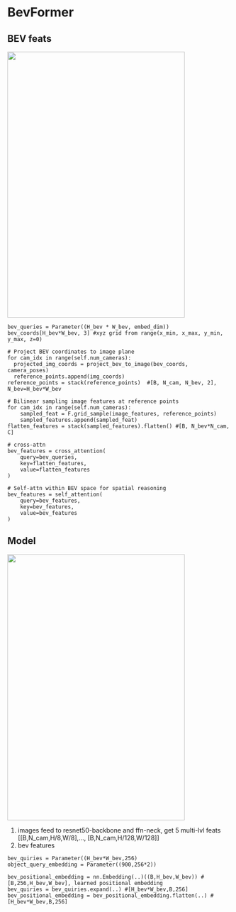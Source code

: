 # BevFormer


## BEV feats
<img src="https://github.com/user-attachments/assets/2ba210b5-39d9-43d2-83eb-eb15a70825c1" width="400" height="600"> 

```
bev_queries = Parameter((H_bev * W_bev, embed_dim))
bev_coords[H_bev*W_bev, 3] #xyz grid from range(x_min, x_max, y_min, y_max, z=0)

# Project BEV coordinates to image plane
for cam_idx in range(self.num_cameras):
  projected_img_coords = project_bev_to_image(bev_coords, camera_poses)
  reference_points.append(img_coords)
reference_points = stack(reference_points)  #[B, N_cam, N_bev, 2], N_bev=H_bev*W_bev

# Bilinear sampling image features at reference points
for cam_idx in range(self.num_cameras):
    sampled_feat = F.grid_sample(image_features, reference_points)
    sampled_features.append(sampled_feat)
flatten_features = stack(sampled_features).flatten() #[B, N_bev*N_cam, C]

# cross-attn
bev_features = cross_attention(
    query=bev_queries,
    key=flatten_features,
    value=flatten_features
)

# Self-attn within BEV space for spatial reasoning
bev_features = self_attention(
    query=bev_features,
    key=bev_features,
    value=bev_features
)
```



## Model
<img src="https://github.com/user-attachments/assets/c0d2b4f0-50e7-4c97-8871-570f7e15ccdf" width="400" height="600">

1. images feed to resnet50-backbone and ffn-neck, get 5 multi-lvl feats [[B,N_cam,H/8,W/8],..., [B,N_cam,H/128,W/128]]
2. bev features
```
bev_quiries = Parameter((H_bev*W_bev,256)
object_query_embedding = Parameter((900,256*2))

bev_positional_embedding = nn.Embedding(..)((B,H_bev,W_bev)) #[B,256,H_bev,W_bev], learned positional embedding
bev_quiries = bev_quiries.expand(..) #[H_bev*W_bev,B,256]
bev_positional_embedding = bev_positional_embedding.flatten(..) #[H_bev*W_bev,B,256]


```
